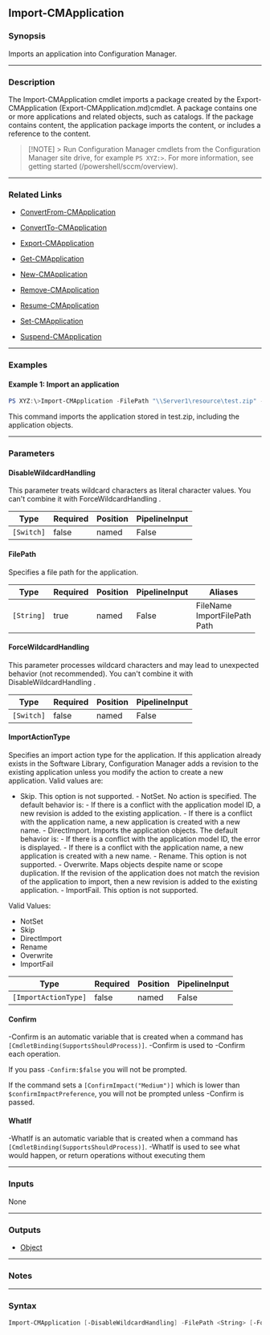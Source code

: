 Import-CMApplication
--------------------




### Synopsis
Imports an application into Configuration Manager.



---


### Description

The Import-CMApplication cmdlet imports a package created by the Export-CMApplication (Export-CMApplication.md)cmdlet. A package contains one or more applications and related objects, such as catalogs. If the package contains content, the application package imports the content, or includes a reference to the content.



> [!NOTE] > Run Configuration Manager cmdlets from the Configuration Manager site drive, for example `PS XYZ:>`. For more information, see getting started (/powershell/sccm/overview).



---


### Related Links
* [ConvertFrom-CMApplication](ConvertFrom-CMApplication)



* [ConvertTo-CMApplication](ConvertTo-CMApplication)



* [Export-CMApplication](Export-CMApplication)



* [Get-CMApplication](Get-CMApplication)



* [New-CMApplication](New-CMApplication)



* [Remove-CMApplication](Remove-CMApplication)



* [Resume-CMApplication](Resume-CMApplication)



* [Set-CMApplication](Set-CMApplication)



* [Suspend-CMApplication](Suspend-CMApplication)





---


### Examples
#### Example 1: Import an application
```PowerShell
PS XYZ:\>Import-CMApplication -FilePath "\\Server1\resource\test.zip" -ImportActionType DirectImport
```
This command imports the application stored in test.zip, including the application objects.


---


### Parameters
#### **DisableWildcardHandling**

This parameter treats wildcard characters as literal character values. You can't combine it with ForceWildcardHandling .






|Type      |Required|Position|PipelineInput|
|----------|--------|--------|-------------|
|`[Switch]`|false   |named   |False        |



#### **FilePath**

Specifies a file path for the application.






|Type      |Required|Position|PipelineInput|Aliases                             |
|----------|--------|--------|-------------|------------------------------------|
|`[String]`|true    |named   |False        |FileName<br/>ImportFilePath<br/>Path|



#### **ForceWildcardHandling**

This parameter processes wildcard characters and may lead to unexpected behavior (not recommended). You can't combine it with DisableWildcardHandling .






|Type      |Required|Position|PipelineInput|
|----------|--------|--------|-------------|
|`[Switch]`|false   |named   |False        |



#### **ImportActionType**

Specifies an import action type for the application. If this application already exists in the Software Library, Configuration Manager adds a revision to the existing application unless you modify the action to create a new application. Valid values are:


* Skip. This option is not supported. - NotSet. No action is specified. The default behavior is:     - If there is a conflict with the application model ID, a new revision is added to the existing application.     - If there is a conflict with the application name, a new application is created with a new name. - DirectImport. Imports the application objects. The default behavior is:     - If there is a conflict with the application model ID, the error is displayed.     - If there is a conflict with the application name, a new application is created with a new name. - Rename. This option is not supported. - Overwrite. Maps objects despite name or scope duplication. If the revision of the application does not match the revision of the application to import, then a new revision is added to the existing application. - ImportFail. This option is not supported.



Valid Values:

* NotSet
* Skip
* DirectImport
* Rename
* Overwrite
* ImportFail






|Type                |Required|Position|PipelineInput|
|--------------------|--------|--------|-------------|
|`[ImportActionType]`|false   |named   |False        |



#### **Confirm**
-Confirm is an automatic variable that is created when a command has ```[CmdletBinding(SupportsShouldProcess)]```.
-Confirm is used to -Confirm each operation.

If you pass ```-Confirm:$false``` you will not be prompted.


If the command sets a ```[ConfirmImpact("Medium")]``` which is lower than ```$confirmImpactPreference```, you will not be prompted unless -Confirm is passed.

#### **WhatIf**
-WhatIf is an automatic variable that is created when a command has ```[CmdletBinding(SupportsShouldProcess)]```.
-WhatIf is used to see what would happen, or return operations without executing them


---


### Inputs
None





---


### Outputs
* [Object](https://learn.microsoft.com/en-us/dotnet/api/System.Object)






---


### Notes




---


### Syntax
```PowerShell
Import-CMApplication [-DisableWildcardHandling] -FilePath <String> [-ForceWildcardHandling] [-ImportActionType {NotSet | Skip | DirectImport | Rename | Overwrite | ImportFail}] [-Confirm] [-WhatIf] [<CommonParameters>]
```
